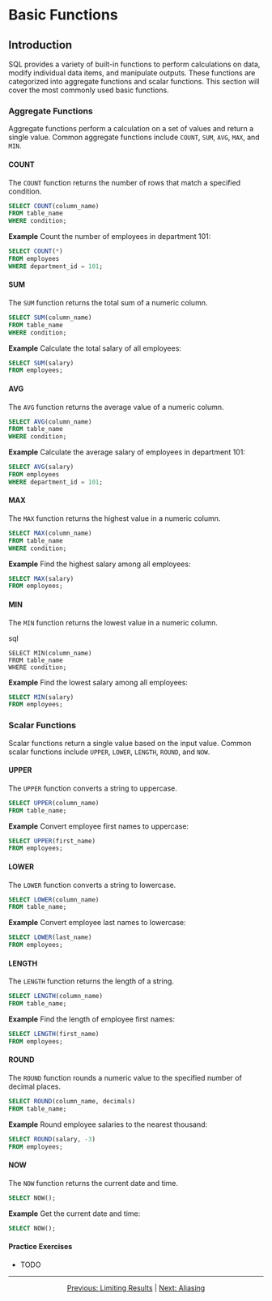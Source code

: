 # Basic Functions

## Introduction
SQL provides a variety of built-in functions to perform calculations on data, modify individual data items, and manipulate outputs. These functions are categorized into aggregate functions and scalar functions. This section will cover the most commonly used basic functions.

### Aggregate Functions
Aggregate functions perform a calculation on a set of values and return a single value. Common aggregate functions include `COUNT`, `SUM`, `AVG`, `MAX`, and `MIN`.

#### COUNT
The `COUNT` function returns the number of rows that match a specified condition.

```sql
SELECT COUNT(column_name)
FROM table_name
WHERE condition;
```

**Example**
Count the number of employees in department 101:

```sql
SELECT COUNT(*)
FROM employees
WHERE department_id = 101;
```

#### SUM
The `SUM` function returns the total sum of a numeric column.


```sql
SELECT SUM(column_name)
FROM table_name
WHERE condition;
```

**Example**
Calculate the total salary of all employees:

```sql
SELECT SUM(salary)
FROM employees;
```

#### AVG
The `AVG` function returns the average value of a numeric column.

```sql
SELECT AVG(column_name)
FROM table_name
WHERE condition;
```

**Example**
Calculate the average salary of employees in department 101:

```sql
SELECT AVG(salary)
FROM employees
WHERE department_id = 101;
```

#### MAX
The `MAX` function returns the highest value in a numeric column.

```sql
SELECT MAX(column_name)
FROM table_name
WHERE condition;
```

**Example**
Find the highest salary among all employees:

```sql
SELECT MAX(salary)
FROM employees;
```

#### MIN
The `MIN` function returns the lowest value in a numeric column.

sql
```
SELECT MIN(column_name)
FROM table_name
WHERE condition;
```

**Example**
Find the lowest salary among all employees:

```sql
SELECT MIN(salary)
FROM employees;
```

### Scalar Functions
Scalar functions return a single value based on the input value. Common scalar functions include `UPPER`, `LOWER`, `LENGTH`, `ROUND`, and `NOW`.

#### UPPER
The `UPPER` function converts a string to uppercase.

```sql
SELECT UPPER(column_name)
FROM table_name;
```

**Example**
Convert employee first names to uppercase:

```sql
SELECT UPPER(first_name)
FROM employees;
```

#### LOWER
The `LOWER` function converts a string to lowercase.

```sql
SELECT LOWER(column_name)
FROM table_name;
```

**Example**
Convert employee last names to lowercase:

```sql
SELECT LOWER(last_name)
FROM employees;
```

#### LENGTH
The `LENGTH` function returns the length of a string.

```sql
SELECT LENGTH(column_name)
FROM table_name;
```

**Example**
Find the length of employee first names:

```sql
SELECT LENGTH(first_name)
FROM employees;
```

#### ROUND
The `ROUND` function rounds a numeric value to the specified number of decimal places.

```sql
SELECT ROUND(column_name, decimals)
FROM table_name;
```

**Example**
Round employee salaries to the nearest thousand:

```sql
SELECT ROUND(salary, -3)
FROM employees;
```

#### NOW
The `NOW` function returns the current date and time.

```sql
SELECT NOW();
```

**Example**
Get the current date and time:

```sql
SELECT NOW();
```

#### Practice Exercises
* TODO


---

<p align="center">
    <a href="https://github.com/Tom-Fynes/sql-101/blob/main/Docs/Grade_2/limiting_data.md">Previous: Limiting Results</a>
    |
    <a href="https://github.com/Tom-Fynes/sql-101/blob/main/Docs/Grade_2/Alias.md">Next: Aliasing</a>
</p>
